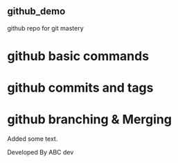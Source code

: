## github_demo

github repo for git mastery

# github basic commands

# github commits and tags

# github branching & Merging

Added some text.

Developed By ABC dev
